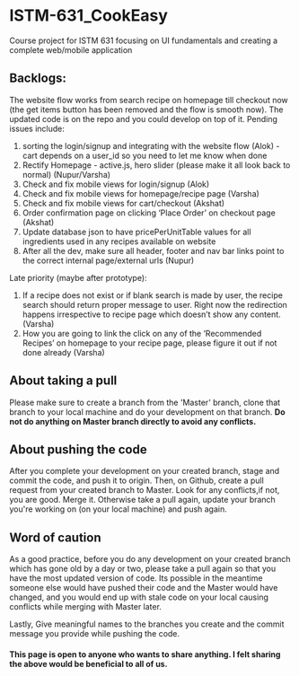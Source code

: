 # ISTM-631_CookEasy
Course project for ISTM 631 focusing on UI fundamentals and creating a complete web/mobile application

## Backlogs:
The website flow works from search recipe on homepage till checkout now (the get items button has been removed and the flow is smooth now). The updated code is on the repo and you could develop on top of it. Pending issues include: 
1. sorting the login/signup and integrating with the website flow (Alok) - cart depends on a user_id so you need to let me know when done
2. Rectify Homepage - active.js, hero slider (please make it all look back to normal) (Nupur/Varsha)
3. Check and fix mobile views for login/signup (Alok)
4. Check and fix  mobile views for homepage/recipe page (Varsha) 
5. Check and fix mobile views for cart/checkout (Akshat)
6. Order confirmation page on clicking ‘Place Order’ on checkout page (Akshat)
7. Update database json to have pricePerUnitTable values for all ingredients used in any recipes available on website
8. After all the dev, make sure all header, footer and nav bar links point to the correct internal page/external urls (Nupur)

Late priority (maybe after prototype):
1. If a recipe does not exist or if blank search is made by user, the recipe search should return proper message to user. Right now the redirection happens irrespective to recipe page which doesn’t show any content. (Varsha)
2. How you are going to link the click on any of the ’Recommended Recipes’ on homepage to your recipe page, please figure it out if not done already (Varsha)

## About taking a pull
Please make sure to create a branch from the 'Master' branch, clone that branch to your local machine and do your development on that branch. **Do not do anything on Master branch directly to avoid any conflicts.**

## About pushing the code
After you complete your development on your created branch, stage and commit the code, and push it to origin. Then, on Github, create a pull request from your created branch to Master. Look for any conflicts,if not, you are good. Merge it. Otherwise take a pull again, update your branch you're working on (on your local machine) and push again. 

## Word of caution 
As a good practice, before you do any development on your created branch which has gone old by a day or two, please take a pull again so that you have the most updated version of code. Its possible in the meantime someone else would have pushed their code and the Master would have changed, and you would end up with stale code on your local causing conflicts while merging with Master later.

Lastly, Give meaningful names to the branches you create and the commit message you provide while pushing the code.

#### This page is open to anyone who wants to share anything. I felt sharing the above would be beneficial to all of us.



